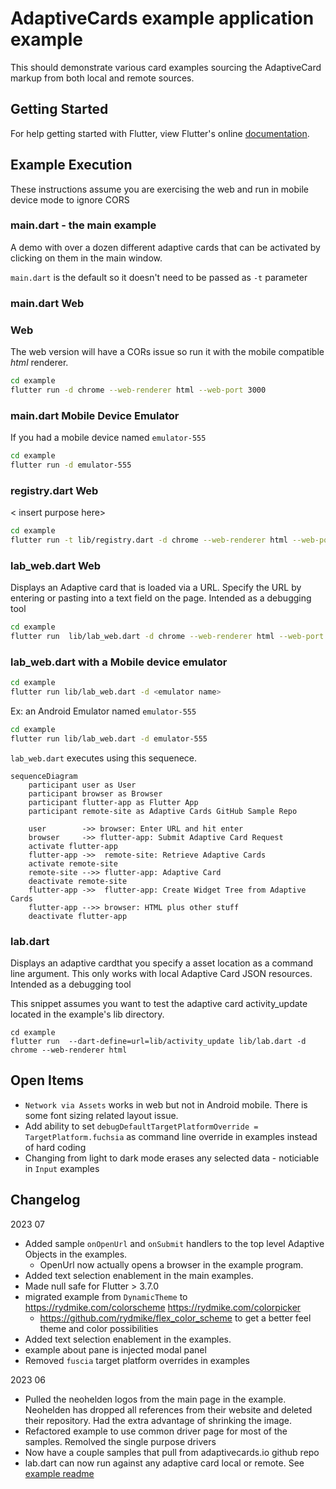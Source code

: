 # AdaptiveCards example application example

This should demonstrate various card examples sourcing the AdaptiveCard markup from both local and remote sources.

## Getting Started

For help getting started with Flutter, view Flutter's online
[documentation](https://flutter.io/).

## Example Execution

These instructions assume you are exercising the web and run in mobile device mode to ignore CORS

### main.dart - the main example

A demo with over a dozen different adaptive cards that can be activated by clicking on them in the main window.

`main.dart` is the default so it doesn't need to be passed as `-t` parameter

### main.dart Web

### Web

The web version will have a CORs issue so run it with the mobile compatible _html_ renderer.

```zsh
cd example
flutter run -d chrome --web-renderer html --web-port 3000
```

### main.dart Mobile Device Emulator

If you had a mobile device named `emulator-555`

```zsh
cd example
flutter run -d emulator-555
```

### registry.dart Web

< insert purpose here>

```zsh
cd example
flutter run -t lib/registry.dart -d chrome --web-renderer html --web-port 3000
```

### lab_web.dart Web

Displays an Adaptive card that is loaded via a URL. Specify the URL by entering or pasting into a text field on the page.  Intended as a debugging tool

```zsh
cd example
flutter run  lib/lab_web.dart -d chrome --web-renderer html --web-port 3000
```

### lab_web.dart with a Mobile device emulator

```zsh
cd example
flutter run lib/lab_web.dart -d <emulator name>
```

Ex: an Android Emulator named `emulator-555`

```zsh
cd example
flutter run lib/lab_web.dart -d emulator-555
```

`lab_web.dart` executes using this sequenece.

```mermaid
sequenceDiagram
    participant user as User
    participant browser as Browser
    participant flutter-app as Flutter App
    participant remote-site as Adaptive Cards GitHub Sample Repo

    user        ->> browser: Enter URL and hit enter
    browser     ->> flutter-app: Submit Adaptive Card Request
    activate flutter-app
    flutter-app ->>  remote-site: Retrieve Adaptive Cards
    activate remote-site
    remote-site -->> flutter-app: Adaptive Card
    deactivate remote-site
    flutter-app ->>  flutter-app: Create Widget Tree from Adaptive Cards
    flutter-app -->> browser: HTML plus other stuff
    deactivate flutter-app
```

### lab.dart

Displays an adaptive cardthat you specify a asset location as a command line argument. This only works with local Adaptive Card JSON resources. Intended as a debugging tool

This snippet assumes you want to test the adaptive card activity_update located in the example's lib directory.

```
cd example
flutter run  --dart-define=url=lib/activity_update lib/lab.dart -d chrome --web-renderer html
```

## Open Items

* `Network via Assets` works in web but not in Android mobile. There is some font sizing related layout issue.
* Add ability to set `debugDefaultTargetPlatformOverride = TargetPlatform.fuchsia` as command line override in examples instead of hard coding
* Changing from light to dark mode erases any selected data - noticiable in `Input` examples

## Changelog

2023 07

* Added sample `onOpenUrl` and `onSubmit` handlers to the top level Adaptive Objects in the examples.
  * OpenUrl now actually opens a browser in the example program.
* Added text selection enablement in the main examples.
* Made null safe for Flutter > 3.7.0
* migrated example from `DynamicTheme` to <https://rydmike.com/colorscheme> <https://rydmike.com/colorpicker>
  * <https://github.com/rydmike/flex_color_scheme> to get a better feel theme and color possibilities
* Added text selection enablement in the examples.
* example about pane is injected modal panel
* Removed `fuscia` target platform overrides in examples

2023 06

* Pulled the neohelden logos from the main page in the example. Neohelden has dropped all references from their website and deleted their repository. Had the extra advantage of shrinking the image.
* Refactored example to use common driver page for most of the samples.  Remolved the single purpose drivers
* Now have a couple samples that pull from adaptivecards.io github repo
* lab.dart can now run against any adaptive card local or remote.  See [example readme](example/README.md)
